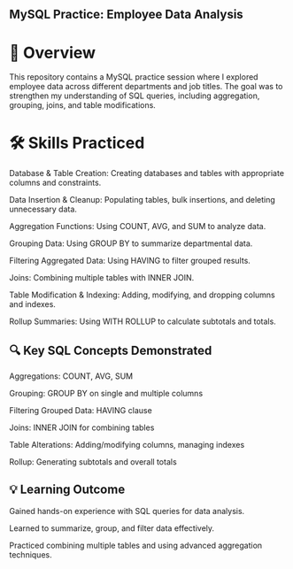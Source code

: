 ## MySQL Practice: Employee Data Analysis
# 📌 Overview

This repository contains a MySQL practice session where I explored employee data across different departments and job titles. The goal was to strengthen my understanding of SQL queries, including aggregation, grouping, joins, and table modifications.

# 🛠 Skills Practiced

Database & Table Creation: Creating databases and tables with appropriate columns and constraints.

Data Insertion & Cleanup: Populating tables, bulk insertions, and deleting unnecessary data.

Aggregation Functions: Using COUNT, AVG, and SUM to analyze data.

Grouping Data: Using GROUP BY to summarize departmental data.

Filtering Aggregated Data: Using HAVING to filter grouped results.

Joins: Combining multiple tables with INNER JOIN.

Table Modification & Indexing: Adding, modifying, and dropping columns and indexes.

Rollup Summaries: Using WITH ROLLUP to calculate subtotals and totals.

## 🔍 Key SQL Concepts Demonstrated

Aggregations: COUNT, AVG, SUM

Grouping: GROUP BY on single and multiple columns

Filtering Grouped Data: HAVING clause

Joins: INNER JOIN for combining tables

Table Alterations: Adding/modifying columns, managing indexes

Rollup: Generating subtotals and overall totals

## 💡 Learning Outcome

Gained hands-on experience with SQL queries for data analysis.

Learned to summarize, group, and filter data effectively.

Practiced combining multiple tables and using advanced aggregation techniques.
